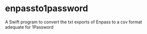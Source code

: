# enpassto1password
A Swift program to convert the txt exports of Enpass to a csv format adequate for 1Password
